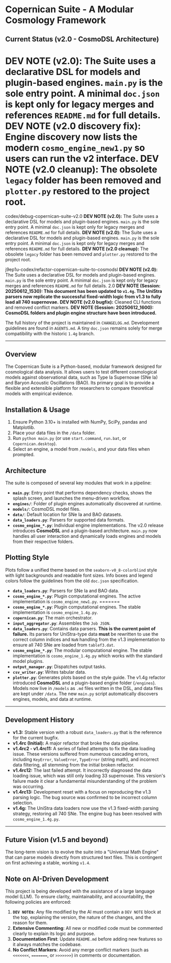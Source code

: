# Copernican Suite - A Modular Cosmology Framework

## Current Status (v2.0 - CosmoDSL Architecture)

**DEV NOTE (v2.0):** The Suite uses a declarative DSL for models and plugin-based engines. `main.py` is the sole entry point. A minimal `doc.json` is kept only for legacy merges and references `README.md` for full details.
**DEV NOTE (v2.0 discovery fix):** Engine discovery now lists the modern `cosmo_engine_new1.py` so users can run the v2 interface.
**DEV NOTE (v2.0 cleanup):** The obsolete `legacy` folder has been removed and `plotter.py` restored to the project root.
=======

codex/debug-copernican-suite-v2.0
**DEV NOTE (v2.0):** The Suite uses a declarative DSL for models and plugin-based engines. `main.py` is the sole entry point. A minimal `doc.json` is kept only for legacy merges and references `README.md` for full details.
**DEV NOTE (v2.0):** The Suite uses a declarative DSL for models and plugin-based engines. `main.py` is the sole entry point. A minimal `doc.json` is kept only for legacy merges and references `README.md` for full details.
**DEV NOTE (v2.0 cleanup):** The obsolete `legacy` folder has been removed and `plotter.py` restored to the project root.

j9ep1u-codex/refactor-copernican-suite-to-cosmodsl
**DEV NOTE (v2.0):** The Suite uses a declarative DSL for models and plugin-based engines. `main.py` is the sole entry point. A minimal `doc.json` is kept only for legacy merges and references `README.md` for full details.
2.0
**DEV NOTE (Session: 20250612_1530): This document has been updated to `v1.4g`. The UniStra parsers now replicate the successful fixed-width logic from v1.3 to fully load all 740 supernovae.**
**DEV NOTE (v2.0 bugfix):** Cleaned CLI functions and removed conflict markers.
**DEV NOTE (Session: 20250612_1600): CosmoDSL folders and plugin engine structure have been introduced.**


The full history of the project is maintained in `CHANGELOG.md`. Development guidelines are found in `AGENTS.md`. A tiny `doc.json` remains solely for merge compatibility with the historic `1.4g` branch.

---

## Overview

The Copernican Suite is a Python-based, modular framework designed for cosmological data analysis. It allows users to test different cosmological models against observational data, such as Type Ia Supernovae (SNe Ia) and Baryon Acoustic Oscillations (BAO). Its primary goal is to provide a flexible and extensible platform for researchers to compare theoretical models with empirical evidence.

## Installation & Usage

1. Ensure Python 3.10+ is installed with NumPy, SciPy, pandas and Matplotlib.
2. Place your data files in the `/data` folder.
3. Run `python main.py` (or use `start.command`, `run.bat`, or `Copernican.desktop`).
4. Select an engine, a model from `/models`, and your data files when prompted.

## Architecture

The suite is composed of several key modules that work in a pipeline:
* **`main.py`**: Entry point that performs dependency checks, shows the splash screen, and launches the menu-driven workflow.
* **`engines/`**: Folder of plugin engines automatically discovered at runtime.
* **`models/`**: CosmoDSL model files.
* **`data/`**: Default location for SNe Ia and BAO datasets.
* **`data_loaders.py`**: Parsers for supported data formats.
* **`cosmo_engine_*.py`**: Individual engine implementations.
The v2.0 release introduces **CosmoDSL** and a plugin-based architecture. `main.py` now handles all user interaction and dynamically loads engines and models from their respective folders.

## Plotting Style

Plots follow a unified theme based on the `seaborn-v0_8-colorblind` style with light backgrounds and readable font sizes. Info boxes and legend colors follow the guidelines from the old `doc.json` specification.
* **`data_loaders.py`**: Parsers for SNe Ia and BAO data.
* **`cosmo_engine_*.py`**: Plugin computational engines. The active implementation is `cosmo_engine_new1.py`.
=======
* **`cosmo_engine_*.py`**: Plugin computational engines. The stable implementation is `cosmo_engine_1.4g.py`.
* **`copernican.py`**: The main orchestrator.
* **`input_aggregator.py`**: Assembles the `Job JSON`.
* **`data_loaders.py`**: Contains data parsers. **This is the current point of failure.** Its parsers for UniStra-type data **must** be rewritten to use the correct column indices and `NaN` handling from the v1.3 implementation to ensure all 740 SNe are loaded from `tablef3.dat`.
* **`cosmo_engine_*.py`**: The modular computational engine. The stable implementation is `cosmo_engine_1.4g.py` which works with the standard model plugins.
* **`output_manager.py`**: Dispatches output tasks.
* **`csv_writer.py`**: Writes tabular data.
* **`plotter.py`**: Generates plots based on the style guide.
The v1.4g refactor introduced **CosmoDSL** and a plugin-based engine folder (`/engines`). Models now live in `/models` as `.md` files written in the DSL, and data files are kept under `/data`. The new `main.py` script automatically discovers engines, models, and data at runtime.


---

## Development History

* **v1.3:** Stable version with a robust `data_loaders.py` that is the reference for the current bugfix.
* **v1.4rc (Initial):** A major refactor that broke the data pipeline.
* **v1.4rc2 - v1.4rc11:** A series of failed attempts to fix the data loading issue. These versions suffered from numerous cascading errors, including `KeyError`, `ValueError`, `TypeError` (string math), and incorrect data filtering, all stemming from the initial broken refactor.
* **v1.4rc12:** The last failed attempt. It incorrectly diagnosed the data loading issue, which was still only loading 33 supernovae. This version's failure made it clear a fundamental misunderstanding of the problem was occurring.
* **v1.4rc13:** Development reset with a focus on reproducing the v1.3 parsing logic. The bug source was confirmed to be incorrect column selection.
* **v1.4g:** The UniStra data loaders now use the v1.3 fixed-width parsing strategy, restoring all 740 SNe. The engine bug has been resolved with `cosmo_engine_1.4g.py`.

---

## Future Vision (v1.5 and beyond)

The long-term vision is to evolve the suite into a "Universal Math Engine" that can parse models directly from structured text files. This is contingent on first achieving a stable, working `v1.4`.

## Note on AI-Driven Development

This project is being developed with the assistance of a large language model (LLM). To ensure clarity, maintainability, and accountability, the following policies are enforced:
1.  **`DEV NOTE`s**: Any file modified by the AI must contain a `DEV NOTE` block at the top, explaining the version, the nature of the changes, and the reason for them.
2.  **Extensive Commenting**: All new or modified code must be commented clearly to explain its logic and purpose.
3.  **Documentation First**: Update `README.md` before adding new features so it always matches the codebase.
4.  **No Conflict Markers**: Avoid any merge conflict markers (such as `<<<<<<<`, `=======`, or `>>>>>>>`) in comments or documentation.

